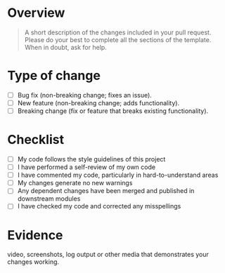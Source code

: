 # Overview

> A short description of the changes included in your pull request.
> Please do your best to complete all the sections of the template.
> When in doubt, ask for help.

# Type of change

- [ ] Bug fix (non-breaking change; fixes an issue).
- [ ] New feature (non-breaking change; adds functionality).
- [ ] Breaking change (fix or feature that breaks existing functionality).

# Checklist

- [ ] My code follows the style guidelines of this project
- [ ] I have performed a self-review of my own code
- [ ] I have commented my code, particularly in hard-to-understand areas
- [ ] My changes generate no new warnings
- [ ] Any dependent changes have been merged and published in downstream modules
- [ ] I have checked my code and corrected any misspellings

# Evidence

video, screenshots, log output or other media that demonstrates your changes working.
